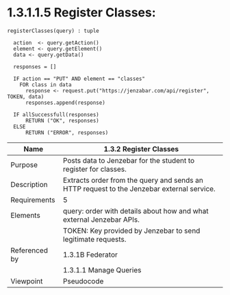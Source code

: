# 1.3.1.1.5 Register Classes:

```
registerClasses(query) : tuple
  
  action  <- query.getAction()
  element <- query.getElement()
  data <- query.getData()

  responses = []

  IF action == "PUT" AND element == "classes"
    FOR class in data
  	  response <- request.put("https://jenzabar.com/api/register", TOKEN, data)
      responses.append(response)

  IF allSuccessfull(responses)
      RETURN ("OK", responses)
  ELSE
      RETURN ("ERROR", responses)
```
| Name | 1.3.2 Register Classes|
| ----------- | ----------- |
| Purpose | Posts data to Jenzebar for the student to register for classes. |
| Description | Extracts order from the query and sends an HTTP request to the Jenzebar external service. |
| Requirements | 5|
| Elements | query: order with details about how and what external Jenzebar APIs.
|  | TOKEN: Key provided by Jenzebar to send legitimate requests. |
| Referenced by | 1.3.1B Federator |
||1.3.1.1 Manage Queries|
| Viewpoint | Pseudocode|
